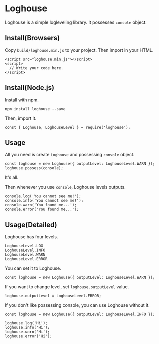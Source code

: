 # Loghouse

Loghouse is a simple logleveling library.
It possesses `console` object.

## Install(Browsers)

Copy `build/loghouse.min.js` to your project.
Then import in your HTML.

```
<script src="loghouse.min.js"></script>
<script>
  // Write your code here.
</script>
```

## Install(Node.js)

Install with npm.

```
npm install loghouse --save
```

Then, import it.

```
const { Loghouse, LoghouseLevel } = require('loghouse');
```

## Usage

All you need is create `Loghouse` and possessing `console` object.

```
const loghouse = new Loghouse({ outputLevel: LoghouseLevel.WARN });
loghouse.possess(console);
```

It's all.

Then whenever you use `console`, Loghouse levels outputs.

```
console.log('You cannot see me!');
console.info('You cannot see me!');
console.warn('You found me...');
console.error('You found me...');
```

## Usage(Detailed)

Loghouse has four levels.

```
LoghouseLevel.LOG
LoghouseLevel.INFO
LoghouseLevel.WARN
LoghouseLevel.ERROR
```

You can set it to Loghouse.

```
const loghouse = new Loghouse({ outputLevel: LoghouseLevel.WARN });
```

If you want to change level, set `loghouse.outputLevel` value.

```
loghouse.outputLevel = LoghouseLevel.ERROR;
```

If you don't like possessing console, you can use Loghouse without it.

```
const loghouse = new Loghouse({ outputLevel: LoghouseLevel.INFO });

loghouse.log('Hi');
loghouse.info('Hi');
loghouse.warn('Hi');
loghouse.error('Hi');
```